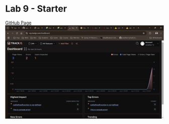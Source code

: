 # Lab 9 - Starter

[GitHub Page](https://jonathan-ty.github.io/Lab9_Starter/)
![TrackJS Dashboard](TrackJS_Dashboard.png)
